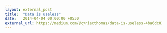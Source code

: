 ```yaml
---
layout: external_post
title:  "Data is useless"
date:   2014-04-04 00:00:00 +0530
external_url: https://medium.com/@cyriacthomas/data-is-useless-4ba6dc014e5e
---
```

